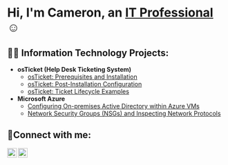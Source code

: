 <h1>Hi, I'm Cameron, an <a href="https://linkedin.com/in/cameron-spence-23932b267">IT Professional</a>☺</h1>

<h2>👨‍💻 Information Technology Projects:</h2>

- <b>osTicket (Help Desk Ticketing System)</b>
  - [osTicket: Prerequisites and Installation](https://github.com/CamSpence/osticket-prereqs)
  - [osTicket: Post-Installation Configuration](https://github.com/CamSpence/post-install-config)
  - [osTicket: Ticket Lifecycle Examples](https://github.com/CamSpence/ticket-lifecycle)
- <b>Microsoft Azure</b>
  - [Configuring On-premises Active Directory within Azure VMs](https://github.com/CamSpence/configure-ad)
  - [Network Security Groups (NSGs) and Inspecting Network Protocols](https://github.com/CamSpence/azure-network-protocols)

<h2>🤳Connect with me:</h2>

[<img align="left" alt="Josh | Twitter" width="22px" src="https://cdn.jsdelivr.net/npm/simple-icons@v3/icons/twitter.svg" />][twitter]
[<img align="left" alt="Josh | LinkedIn" width="22px" src="https://cdn.jsdelivr.net/npm/simple-icons@v3/icons/linkedin.svg" />][linkedin]

[twitter]: https://x.com/CameronSpence94
[linkedin]: https://linkedin.com/in/cameron-spence-23932b267
